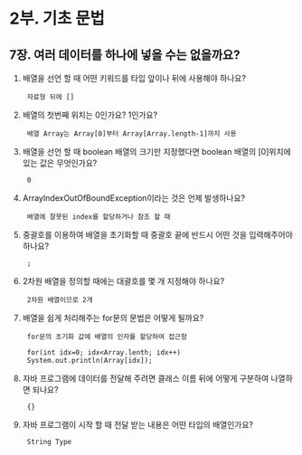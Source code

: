 # 2부. 기초 문법

##    7장. 여러 데이터를 하나에 넣을 수는 없을까요?

1. 배열을 선언 할 때 어떤 키워드를 타입 앞이나 뒤에 사용해야 하나요?

        자료형 뒤에 []

2. 배열의 첫번째 위치는 0인가요? 1인가요?

        배열 Array는 Array[0]부터 Array[Array.length-1]까지 사용

3. 배열을 선언 할 때 boolean 배열의 크기만 지정했다면 boolean 배열의 [0]위치에 있는 값은 무엇인가요?

        0

4. ArrayIndexOutOfBoundException이라는 것은 언제 발생하나요?

        배열에 잘못된 index를 할당하거나 참조 할 때

5. 중괄호를 이용하여 배열을 초기화할 때 중괄호 끝에 반드시 어떤 것을 입력해주어야 하나요?

        ;

6. 2차원 배열을 정의할 때에는 대괄호를 몇 개 지정해야 하나요?

        2차원 배열이므로 2개

7. 배열을 쉽게 처리해주는 for문의 문법은 어떻게 될까요?

        for문의 초기화 값에 배열의 인자를 할당하여 접근함

        for(int idx=0; idx<Array.lenth; idx++)
        System.out.println(Array[idx]);

8. 자바 프로그램에 데이터를 전달해 주려면 클래스 이름 뒤에 어떻게 구분하여 나열하면 되나요?

        {}

9. 자바 프로그램이 시작 할 때 전달 받는 내용은 어떤 타입의 배열인가요?

        String Type